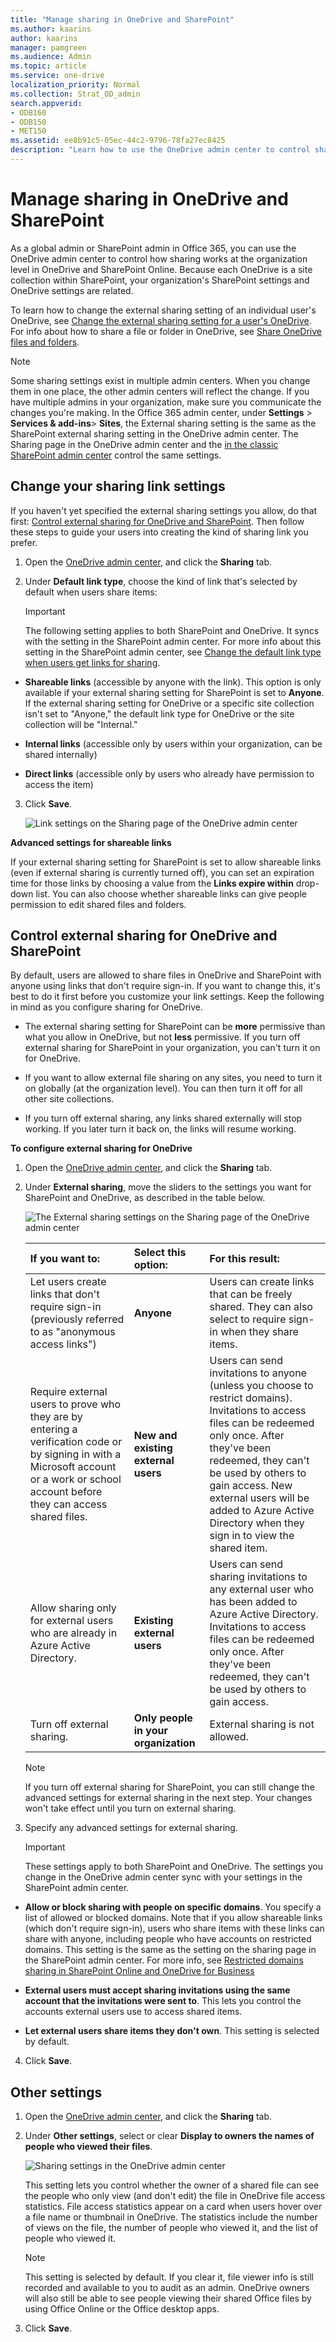 ```yaml
---
title: "Manage sharing in OneDrive and SharePoint"
ms.author: kaarins
author: kaarins
manager: pamgreen
ms.audience: Admin
ms.topic: article
ms.service: one-drive
localization_priority: Normal
ms.collection: Strat_OD_admin
search.appverid:
- ODB160
- ODB150
- MET150
ms.assetid: ee8b91c5-05ec-44c2-9796-78fa27ec8425
description: "Learn how to use the OneDrive admin center to control sharing settings for OneDrive and SharePoint."
---
```


# Manage sharing in OneDrive and SharePoint

As a global admin or SharePoint admin in Office 365, you can use the OneDrive admin center to control how sharing works at the organization level in OneDrive and SharePoint Online. Because each OneDrive is a site collection within SharePoint, your organization's SharePoint settings and OneDrive settings are related.
  
To learn how to change the external sharing setting of an individual user's OneDrive, see [Change the external sharing setting for a user's OneDrive](user-external-sharing-settings.md). For info about how to share a file or folder in OneDrive, see [Share OneDrive files and folders](https://support.office.com/article/9fcc2f7d-de0c-4cec-93b0-a82024800c07#BKMK_BusinessTab).
  
> [!NOTE]
> Some sharing settings exist in multiple admin centers. When you change them in one place, the other admin centers will reflect the change. If you have multiple admins in your organization, make sure you communicate the changes you're making. In the Office 365 admin center, under **Settings** \> **Services &amp; add-ins**\> **Sites**, the External sharing setting is the same as the SharePoint external sharing setting in the OneDrive admin center. The Sharing page in the OneDrive admin center and the [in the classic SharePoint admin center](https://support.office.com/article/6288296a-b6b7-4ea4-b4ed-c297bf833e30#ID0EAABAAA=Tenant_%28global%29) control the same settings. 
  
## Change your sharing link settings
<a name="defaultlink"> </a>

If you haven't yet specified the external sharing settings you allow, do that first: [Control external sharing for OneDrive and SharePoint](manage-sharing.md#externalsharing). Then follow these steps to guide your users into creating the kind of sharing link you prefer.
  
1. Open the [OneDrive admin center](https://admin.onedrive.com/?v=SharingSettings), and click the **Sharing** tab. 
    
2. Under **Default link type**, choose the kind of link that's selected by default when users share items:
    
    > [!IMPORTANT]
    > The following setting applies to both SharePoint and OneDrive. It syncs with the setting in the SharePoint admin center. For more info about this setting in the SharePoint admin center, see [Change the default link type when users get links for sharing](https://support.office.com/article/81b763af-f301-4226-8842-8d13bd07face). 
  
  - **Shareable links** (accessible by anyone with the link). This option is only available if your external sharing setting for SharePoint is set to **Anyone**. If the external sharing setting for OneDrive or a specific site collection isn't set to "Anyone," the default link type for OneDrive or the site collection will be "Internal."
    
  - **Internal links** (accessible only by users within your organization, can be shared internally) 
    
  - **Direct links** (accessible only by users who already have permission to access the item) 
    
3. Click **Save**.
    
    ![Link settings on the Sharing page of the OneDrive admin center](media/773e0df6-17ec-4433-ae50-62b14398317f.png)
  
 **Advanced settings for shareable links**
  
If your external sharing setting for SharePoint is set to allow shareable links (even if external sharing is currently turned off), you can set an expiration time for those links by choosing a value from the **Links expire within** drop-down list. You can also choose whether shareable links can give people permission to edit shared files and folders. 
  
## Control external sharing for OneDrive and SharePoint
<a name="externalsharing"> </a>

By default, users are allowed to share files in OneDrive and SharePoint with anyone using links that don't require sign-in. If you want to change this, it's best to do it first before you customize your link settings. Keep the following in mind as you configure sharing for OneDrive.
  
- The external sharing setting for SharePoint can be **more** permissive than what you allow in OneDrive, but not **less** permissive. If you turn off external sharing for SharePoint in your organization, you can't turn it on for OneDrive. 
    
- If you want to allow external file sharing on any sites, you need to turn it on globally (at the organization level). You can then turn it off for all other site collections.
    
- If you turn off external sharing, any links shared externally will stop working. If you later turn it back on, the links will resume working.
    
 **To configure external sharing for OneDrive**
  
1. Open the [OneDrive admin center](https://admin.onedrive.com/?v=SharingSettings), and click the **Sharing** tab. 
    
2. Under **External sharing**, move the sliders to the settings you want for SharePoint and OneDrive, as described in the table below.
    
    ![The External sharing settings on the Sharing page of the OneDrive admin center](media/b7b3215c-3b01-40c2-b9cb-d363228ecacf.png)
  
    |**If you want to:**|**Select this option:**|**For this result:**|
    |:-----|:-----|:-----|
    |Let users create links that don't require sign-in (previously referred to as "anonymous access links")  <br/> |**Anyone** <br/> |Users can create links that can be freely shared. They can also select to require sign-in when they share items.  <br/> |
    |Require external users to prove who they are by entering a verification code or by signing in with a Microsoft account or a work or school account before they can access shared files.  <br/> |**New and existing external users** <br/> |Users can send invitations to anyone (unless you choose to restrict domains). Invitations to access files can be redeemed only once. After they've been redeemed, they can't be used by others to gain access. New external users will be added to Azure Active Directory when they sign in to view the shared item.  <br/> |
    |Allow sharing only for external users who are already in Azure Active Directory.  <br/> |**Existing external users** <br/> |Users can send sharing invitations to any external user who has been added to Azure Active Directory. Invitations to access files can be redeemed only once. After they've been redeemed, they can't be used by others to gain access.  <br/> |
    |Turn off external sharing.  <br/> |**Only people in your organization** <br/> |External sharing is not allowed.  <br/> |

    > [!NOTE]
    > If you turn off external sharing for SharePoint, you can still change the advanced settings for external sharing in the next step. Your changes won't take effect until you turn on external sharing.
    
3. Specify any advanced settings for external sharing.
    
    > [!IMPORTANT]
    > These settings apply to both SharePoint and OneDrive. The settings you change in the OneDrive admin center sync with your settings in the SharePoint admin center. 
  
  - **Allow or block sharing with people on specific domains**. You specify a list of allowed or blocked domains. Note that if you allow shareable links (which don't require sign-in), users who share items with these links can share with anyone, including people who have accounts on restricted domains. This setting is the same as the setting on the sharing page in the SharePoint admin center. For more info, see [Restricted domains sharing in SharePoint Online and OneDrive for Business](https://support.office.com/article/5d7589cd-0997-4a00-a2ba-2320ec49c4e9)
    
  - **External users must accept sharing invitations using the same account that the invitations were sent to**. This lets you control the accounts external users use to access shared items.
    
  - **Let external users share items they don't own**. This setting is selected by default.
    
4. Click **Save**.
    
## Other settings
<a name="showfileviewers"> </a>

1. Open the [OneDrive admin center](https://admin.onedrive.com/?v=SharingSettings), and click the **Sharing** tab. 
    
2. Under **Other settings**, select or clear **Display to owners the names of people who viewed their files**.
    
    ![Sharing settings in the OneDrive admin center](media/97907910-18c6-4c1b-8c1e-9d0d06d13c74.png)
  
    This setting lets you control whether the owner of a shared file can see the people who only view (and don't edit) the file in OneDrive file access statistics. File access statistics appear on a card when users hover over a file name or thumbnail in OneDrive. The statistics include the number of views on the file, the number of people who viewed it, and the list of people who viewed it.
    
    > [!NOTE]
    > This setting is selected by default. If you clear it, file viewer info is still recorded and available to you to audit as an admin. OneDrive owners will also still be able to see people viewing their shared Office files by using Office Online or the Office desktop apps. 
  
3. Click **Save**.
    

  

